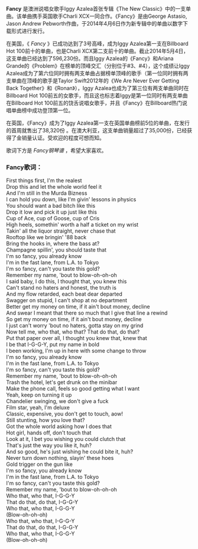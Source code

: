 

**Fancy** 是澳洲说唱女歌手Iggy Azalea首张专辑《The New Classic》中的一支单曲。该单曲携手英国歌手Charli
XCX一同合作。《Fancy》是由George Astasio, Jason Andrew
Pebworth作曲，于2014年4月6日作为新专辑中的单曲以数字下载形式进行发行。

  
在美国，《 _Fancy_ 》已成功达到了3号高峰，成为Iggy Azalea第一支在Billboard Hot 100前十的单曲，也是Charli
XCX第二支前十的单曲。截止2014年5月4日，这支单曲已经达到了596,230份。而且Iggy Azalea的《Fancy》和Ariana
Grande的《Problem》在榜单的顶峰交汇（分别位于#3、#4），这个成绩让Iggy
Azalea成为了第六位同时拥有两支单曲占据榜单顶峰的歌手（第一位同时拥有两支单曲在顶峰的歌手是Taylor Swift2012年的《We Are
Never Ever Getting Back Together》和《Ronan》），Iggy Azalea也成为了第三位有两支单曲同时在Billboard
Hot 100前五的女歌手，而且这也标志着Iggy是第一位同时有两支单曲在Billboard Hot
100前五的饶舌说唱女歌手，并且《Fancy》在Billboard热门说唱单曲榜中成功登顶第一位。

  
在英国，《Fancy》成为了Iggy Azalea第一支在英国单曲榜前5位的单曲，在发行的首周就售出了38,320份
。在澳大利亚，这支单曲销量超过了35,000份，已经获得了金销量认证。受欢迎的程度可想而知。

  
歌词下方是 _Fancy钢琴谱_ ，希望大家喜欢。

### Fancy歌词：

First things first, I'm the realest  
Drop this and let the whole world feel it  
And I'm still in the Murda Bizness  
I can hold you down, like I'm givin' lessons in physics  
You should want a bad bitch like this  
Drop it low and pick it up just like this  
Cup of Ace, cup of Goose, cup of Cris  
High heels, somethin' worth a half a ticket on my wrist  
Takin' all the liquor straight, never chase that  
Rooftop like we bringin' '88 back  
Bring the hooks in, where the bass at?  
Champagne spillin', you should taste that  
I'm so fancy, you already know  
I'm in the fast lane, from L.A. to Tokyo  
I'm so fancy, can't you taste this gold?  
Remember my name, 'bout to blow-oh-oh-oh  
I said baby, I do this, I thought that, you knew this  
Can't stand no haters and honest, the truth is  
And my flow retarded, each beat dear departed  
Swagger on stupid, I can't shop at no department  
Better get my money on time, if it ain't bout money, decline  
And swear I meant that there so much that I give that line a rewind  
So get my money on time, if it ain't bout money, decline  
I just can't worry 'bout no haters, gotta stay on my grind  
Now tell me, who that, who that? That do that, do that?  
Put that paper over all, I thought you knew that, knew that  
I be that I-G-G-Y, put my name in bold  
I been working, I'm up in here with some change to throw  
I'm so fancy, you already know  
I'm in the fast lane, from L.A. to Tokyo  
I'm so fancy, can't you taste this gold?  
Remember my name, 'bout to blow-oh-oh-oh  
Trash the hotel, let's get drunk on the minibar  
Make the phone call, feels so good getting what I want  
Yeah, keep on turning it up  
Chandelier swinging, we don't give a fuck  
Film star, yeah, I'm deluxe  
Classic, expensive, you don't get to touch, aow!  
Still stunting, how you love that?  
Got the whole world asking how I does that  
Hot girl, hands off, don't touch that  
Look at it, I bet you wishing you could clutch that  
That's just the way you like it, huh?  
And so good, he's just wishing he could bite it, huh?  
Never turn down nothing, slayin' these hoes  
Gold trigger on the gun like  
I'm so fancy, you already know  
I'm in the fast lane, from L.A. to Tokyo  
I'm so fancy, can't you taste this gold?  
Remember my name, 'bout to blow-oh-oh-oh  
Who that, who that, I-G-G-Y  
That do that, do that, I-G-G-Y  
Who that, who that, I-G-G-Y  
(Blow-oh-oh-oh)  
Who that, who that, I-G-G-Y  
That do that, do that, I-G-G-Y  
Who that, who that, I-G-G-Y  
(Blow-oh-oh-oh)

